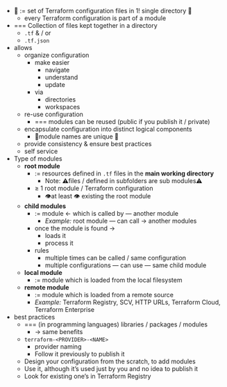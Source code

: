 - 👀 := set of Terraform configuration files in 1! single directory 👀
    - every Terraform configuration is part of a module
- === Collection of files kept together in a directory
  - `.tf` & / or
  - `.tf.json`
- allows
  - organize configuration
    - make easier
      - navigate
      - understand
      - update
    - via
      - directories
      - workspaces
  - re-use configuration
    - === modules can be reused (public if you publish it / private)
  - encapsulate configuration into distinct logical components
    - 👀module names are unique 👀
  - provide consistency & ensure best practices
  - self service
- Type of modules
  - **root module**
    - := resources defined in `.tf` files in the **main working directory**
      - Note: ⚠️files / defined in subfolders are sub modules⚠️
    - ≥ 1 root module / Terraform configuration
      - 👁️at least 👁️ existing the root module 
  - **child modules**
    - := module ← which is called by — another module
      - *Example:* root module — can call → another modules
    - once the module is found →
      - loads it
      - process it
    - rules
      - multiple times can be called / same configuration
      - multiple configurations — can use — same child module
  - **local module**
    - := module which is loaded from the local filesystem
  - **remote module**
    - := module which is loaded from a remote source
    - *Example:* Terraform Registry, SCV, HTTP URLs, Terraform Cloud, Terraform Enterprise
- best practices
  - === (in programming languages) libraries / packages / modules
    - → same benefits
  - `terraform-<PROVIDER>-<NAME>`
    - provider naming
    - Follow it previously to publish it
  - Design your configuration from the scratch, to add modules
  - Use it, although it’s used just by you and no idea to publish it
  - Look for existing one’s in Terraform Registry